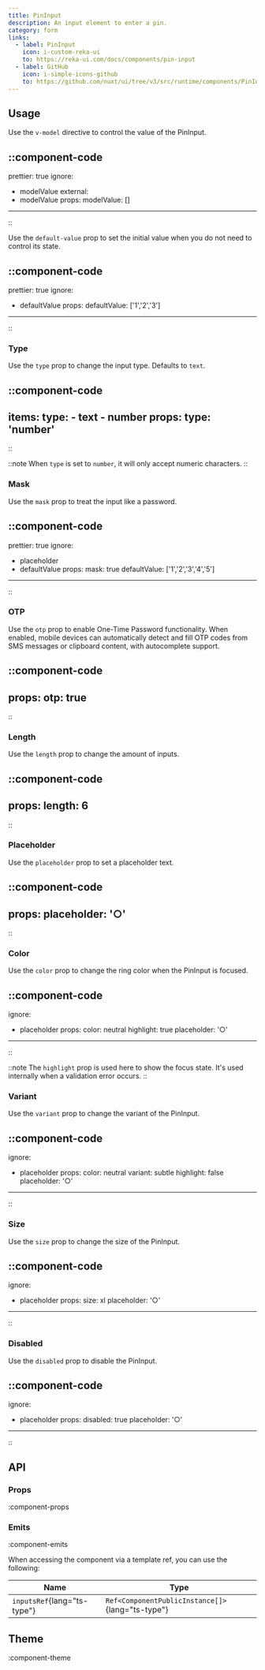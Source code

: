 ```yaml
---
title: PinInput
description: An input element to enter a pin.
category: form
links:
  - label: PinInput
    icon: i-custom-reka-ui
    to: https://reka-ui.com/docs/components/pin-input
  - label: GitHub
    icon: i-simple-icons-github
    to: https://github.com/nuxt/ui/tree/v3/src/runtime/components/PinInput.vue
---
```


## Usage

Use the `v-model` directive to control the value of the PinInput.

::component-code
---
prettier: true
ignore:
  - modelValue
external:
  - modelValue
props:
  modelValue: []
---
::

Use the `default-value` prop to set the initial value when you do not need to control its state.

::component-code
---
prettier: true
ignore:
  - defaultValue
props:
  defaultValue: ['1','2','3']
---
::

### Type

Use the `type` prop to change the input type. Defaults to `text`.

::component-code
---
items:
  type:
    - text
    - number
props:
  type: 'number'
---
::

::note
When `type` is set to `number`, it will only accept numeric characters.
::

### Mask

Use the `mask` prop to treat the input like a password.

::component-code
---
prettier: true
ignore:
  - placeholder
  - defaultValue
props:
  mask: true
  defaultValue: ['1','2','3','4','5']
---
::

### OTP

Use the `otp` prop to enable One-Time Password functionality. When enabled, mobile devices can automatically detect and fill OTP codes from SMS messages or clipboard content, with autocomplete support.

::component-code
---
props:
  otp: true
---
::

### Length

Use the `length` prop to change the amount of inputs.

::component-code
---
props:
  length: 6
---
::

### Placeholder

Use the `placeholder` prop to set a placeholder text.

::component-code
---
props:
  placeholder: '○'
---
::

### Color

Use the `color` prop to change the ring color when the PinInput is focused.

::component-code
---
ignore:
  - placeholder
props:
  color: neutral
  highlight: true
  placeholder: '○'
---
::

::note
The `highlight` prop is used here to show the focus state. It's used internally when a validation error occurs.
::

### Variant

Use the `variant` prop to change the variant of the PinInput.

::component-code
---
ignore:
  - placeholder
props:
  color: neutral
  variant: subtle
  highlight: false
  placeholder: '○'
---
::

### Size

Use the `size` prop to change the size of the PinInput.

::component-code
---
ignore:
  - placeholder
props:
  size: xl
  placeholder: '○'
---
::

### Disabled

Use the `disabled` prop to disable the PinInput.

::component-code
---
ignore:
  - placeholder
props:
  disabled: true
  placeholder: '○'
---
::

## API

### Props

:component-props

### Emits

:component-emits

When accessing the component via a template ref, you can use the following:

| Name | Type |
| ---- | ---- |
| `inputsRef`{lang="ts-type"} | `Ref<ComponentPublicInstance[]>`{lang="ts-type"} |

## Theme

:component-theme
